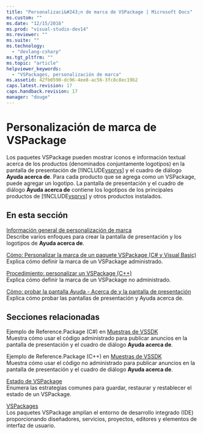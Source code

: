 ```yaml
---
title: "Personalizaci&#243;n de marca de VSPackage | Microsoft Docs"
ms.custom: ""
ms.date: "12/15/2016"
ms.prod: "visual-studio-dev14"
ms.reviewer: ""
ms.suite: ""
ms.technology: 
  - "devlang-csharp"
ms.tgt_pltfrm: ""
ms.topic: "article"
helpviewer_keywords: 
  - "VSPackages, personalización de marca"
ms.assetid: 42fb0590-dc96-4ee8-ac56-3fc8c8ec19b2
caps.latest.revision: 17
caps.handback.revision: 17
manager: "douge"
---
```

# Personalizaci&#243;n de marca de VSPackage
Los paquetes VSPackage pueden mostrar iconos e información textual acerca de los productos \(denominados conjuntamente logotipos\) en la pantalla de presentación de [!INCLUDE[vsprvs](../code-quality/includes/vsprvs_md.md)] y el cuadro de diálogo **Ayuda acerca de**. Para cada producto que se agrega como un VSPackage, puede agregar un logotipo. La pantalla de presentación y el cuadro de diálogo **Ayuda acerca de** contiene los logotipos de los principales productos de [!INCLUDE[vsprvs](../code-quality/includes/vsprvs_md.md)] y otros productos instalados.  
  
## En esta sección  
 [Información general de personalización de marca](../misc/branding-overview.md)  
 Describe varios enfoques para crear la pantalla de presentación y los logotipos de **Ayuda acerca de**.  
  
 [Cómo: Personalizar la marca de un paquete VSPackage \(C\# y Visual Basic\)](../misc/how-to-brand-a-vspackage-csharp-and-visual-basic.md)  
 Explica cómo definir la marca de un VSPackage administrado.  
  
 [Procedimiento: personalizar un VSPackage \(C\+\+\)](../misc/how-to-brand-a-vspackage-cpp.md)  
 Explica cómo definir la marca de un VSPackage no administrado.  
  
 [Cómo: probar la pantalla Ayuda \- Acerca de y la pantalla de presentación](../misc/how-to-test-the-help-about-and-splash-screens.md)  
 Explica cómo probar las pantallas de presentación y Ayuda acerca de.  
  
## Secciones relacionadas  
 Ejemplo de Reference.Package \(C\#\) en [Muestras de VSSDK](../misc/vssdk-samples.md)  
 Muestra cómo usar el código administrado para publicar anuncios en la pantalla de presentación y el cuadro de diálogo **Ayuda acerca de**.  
  
 Ejemplo de Reference.Package \(C\+\+\) en [Muestras de VSSDK](../misc/vssdk-samples.md)  
 Muestra cómo usar el código no administrado para publicar anuncios en la pantalla de presentación y el cuadro de diálogo **Ayuda acerca de**.  
  
 [Estado de VSPackage](../misc/vspackage-state.md)  
 Enumera las estrategias comunes para guardar, restaurar y restablecer el estado de un VSPackage.  
  
 [VSPackages](../extensibility/internals/vspackages.md)  
 Los paquetes VSPackage amplían el entorno de desarrollo integrado \(IDE\) proporcionando diseñadores, servicios, proyectos, editores y elementos de interfaz de usuario.